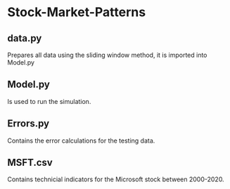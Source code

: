 # Stock-Market-Patterns

## data.py 
Prepares all data using the sliding window method, it is imported into Model.py

## Model.py
Is used to run the simulation.

## Errors.py
Contains the error calculations for the testing data.

## MSFT.csv
Contains technicial indicators for the Microsoft stock between 2000-2020.
